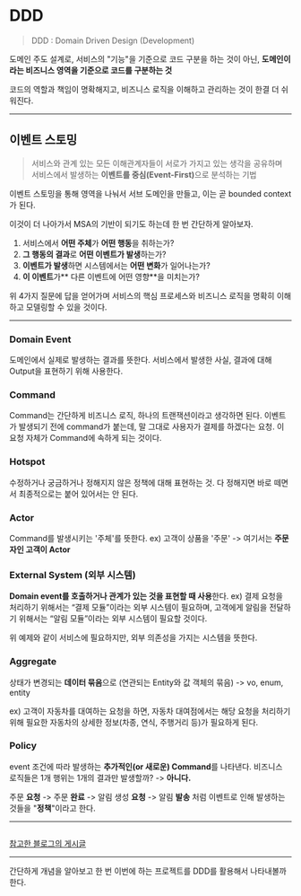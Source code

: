 <h1 id="ddd">DDD</h1>
<blockquote>
<p>DDD : Domain Driven Design (Development)</p>
</blockquote>
<p>도메인 주도 설계로, 서비스의 &quot;기능&quot;을 기준으로 코드 구분을 하는 것이 아닌, <strong>도메인이라는 비즈니스 영역을 기준으로 코드를 구분하는 것</strong></p>
<p>코드의 역할과 책임이 명확해지고, 비즈니스 로직을 이해하고 관리하는 것이 한결 더 쉬워진다.</p>
<hr />
<h2 id="이벤트-스토밍">이벤트 스토밍</h2>
<blockquote>
<p>서비스와 관계 있는 모든 이해관계자들이 서로가 가지고 있는 생각을 공유하며 서비스에서 발생하는 <strong>이벤트를 중심(Event-First)</strong>으로 분석하는 기법</p>
</blockquote>
<p>이벤트 스토밍을 통해 영역을 나눠서 서브 도메인을 만들고, 이는 곧 bounded context가 된다.</p>
<p>이것이 더 나아가서 MSA의 기반이 되기도 하는데 한 번 간단하게 알아보자.</p>
<ol>
<li>서비스에서 <strong>어떤 주체</strong>가 <strong>어떤 행동</strong>을 취하는가?</li>
<li><strong>그 행동의 결과</strong>로 <strong>어떤 이벤트가 발생</strong>하는가?</li>
<li><strong>이벤트가 발생</strong>하면 시스템에서는 <strong>어떤 변화</strong>가 일어나는가?</li>
<li><strong>이 이벤트</strong>가** 다른 이벤트에 어떤 영향**을 미치는가?</li>
</ol>
<p>위 4가지 질문에 답을 얻어가며 서비스의 핵심 프로세스와 비즈니스 로직을 명확히 이해하고 모델링할 수 있을 것이다.</p>
<hr />
<h3 id="domain-event">Domain Event</h3>
<p>도메인에서 실제로 발생하는 결과를 뜻한다.
서비스에서 발생한 사실, 결과에 대해 Output을 표현하기 위해 사용한다.</p>
<h3 id="command">Command</h3>
<p>Command는 간단하게 비즈니스 로직, 하나의 트랜잭션이라고 생각하면 된다.
이벤트가 발생되기 전에 command가 붙는데, 말 그대로 사용자가 결제를 하겠다는 요청.
이 요청 자체가 Command에 속하게 되는 것이다.</p>
<h3 id="hotspot">Hotspot</h3>
<p>수정하거나 궁금하거나 정해지지 않은 정책에 대해 표현하는 것. 다 정해지면 바로 떼면서 최종적으로는 붙어 있어서는 안 된다.</p>
<h3 id="actor">Actor</h3>
<p>Command를 발생시키는 '주체'를 뜻한다.
ex) 고객이 상품을 '주문' -&gt; 여기서는 <strong>주문자인 고객이 Actor</strong></p>
<h3 id="external-system-외부-시스템">External System (외부 시스템)</h3>
<p><strong>Domain event를 호출하거나 관계가 있는 것을 표현할 때 사용</strong>한다.
ex) 결제 요청을 처리하기 위해서는 “결제 모듈”이라는 외부 시스템이 필요하며, 고객에게 알림을 전달하기 위해서는 “알림 모듈”이라는 외부 시스템이 필요할 것이다. </p>
<p>위 예제와 같이 서비스에 필요하지만, 외부 의존성을 가지는 시스템을 뜻한다.</p>
<h3 id="aggregate">Aggregate</h3>
<p>상태가 변경되는 <strong>데이터 묶음</strong>으로 (연관되는 Entity와 값 객체의 묶음)
-&gt; vo, enum, entity</p>
<p>ex) 고객이 자동차를 대여하는 요청을 하면, 자동차 대여점에서는 해당 요청을 처리하기 위해 필요한 자동차의 상세한 정보(차종, 연식, 주행거리 등)가 필요하게 된다.</p>
<h3 id="policy">Policy</h3>
<p>event 조건에 따라 발생하는 <strong>추가적인(or 새로운) Command</strong>를 나타낸다.
비즈니스 로직들은 1개 행위는 1개의 결과만 발생할까? -&gt; <strong>아니다.</strong></p>
<p>주문 <strong>요청</strong> -&gt; 주문 <strong>완료</strong> -&gt; 알림 생성 <strong>요청</strong> -&gt; 알림 <strong>발송</strong> 처럼 이벤트로 인해 발생하는 것들을 &quot;<strong>정책</strong>&quot;이라고 한다.</p>
<hr />
<p><img alt="" src="https://velog.velcdn.com/images/jojehuni_9759/post/2dc0fd38-29cb-4d06-9596-c3a644a2322a/image.png" /></p>
<p><a href="https://custom-li.tistory.com/207">참고한 블로그의 게시글</a></p>
<hr />
<p>간단하게 개념을 알아보고 한 번 이번에 하는 프로젝트를 DDD를 활용해서 나타내볼까 한다.</p>